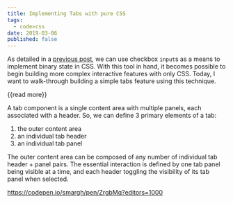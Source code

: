 ```yaml
---
title: Implementing Tabs with pure CSS
tags:
  - code>css
date: 2019-03-06
published: false
---
```


As detailed in a [previous post](), we can use checkbox `input`s as a means to implement binary state in CSS. With this tool in hand, it becomes possible to begin building more complex interactive features with only CSS. Today, I want to walk-through building a simple tabs feature using this technique.

{{read more}}

A tab component is a single content area with multiple panels, each associated with a header. So, we can define 3 primary elements of a tab:

1. the outer content area
2. an individual tab header
3. an individual tab panel

The outer content area can be composed of any number of individual tab header + panel pairs. The essential interaction is defined by one tab panel being visible at a time, and each header toggling the visibility of its tab panel when selected.


https://codepen.io/smargh/pen/ZrgbMq?editors=1000
